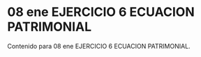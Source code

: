 # 08 ene  EJERCICIO 6 ECUACION PATRIMONIAL

Contenido para 08 ene  EJERCICIO 6 ECUACION PATRIMONIAL.